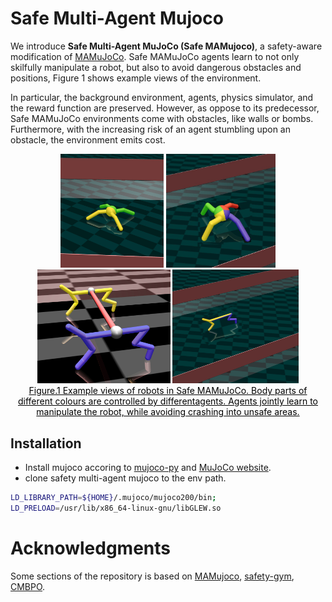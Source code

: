 # Safe Multi-Agent Mujoco

We introduce **Safe Multi-Agent MuJoCo (Safe MAMujoco)**, a safety-aware modification of [MAMuJoCo](https://github.com/schroederdewitt/multiagent_mujoco).  Safe MAMuJoCo agents learn to not only skilfully manipulate a robot, but also to avoid dangerous obstacles and positions, Figure 1 shows example views of the environment. 



In particular, the background environment, agents, physics simulator, and the reward function are preserved. However, as oppose to its predecessor, Safe MAMuJoCo environments come with obstacles, like walls or bombs. Furthermore, with the increasing risk of an agent stumbling upon an obstacle, the environment emits cost.

<div align=center>
 <img src="https://github.com/chauncygu/Safe-Multi-Agent-Mujoco/blob/main/figures/Ant2x4_new_green_yellow.jpg" width="165"/> <img src="https://github.com/chauncygu/Safe-Multi-Agent-Mujoco/blob/main/figures/New_Ant4x2.jpg" width="175"/> <img src="https://github.com/chauncygu/Safe-Multi-Agent-Mujoco/blob/main/figures/couple_halfcheetah_p1p_color.jpg" width="213"/>
    <img src="https://github.com/chauncygu/Safe-Multi-Agent-Mujoco/blob/main/figures/New_HalfCheetah2x3.jpg" width="202"/>  
</div>
<div align=center>
<center style="color:#000000;text-decoration:underline">Figure.1 Example views of robots in Safe MAMuJoCo. Body parts of different colours are controlled by differentagents. Agents jointly learn to manipulate the robot, while avoiding crashing into unsafe areas. </center>
 </div>



## Installation

- Install mujoco accoring to [mujoco-py](https://github.com/openai/mujoco-py) and [MuJoCo website](https://www.roboti.us/license.html).
- clone safety multi-agent mujoco to the env path.
&nbsp;

``` Bash
LD_LIBRARY_PATH=${HOME}/.mujoco/mujoco200/bin;
LD_PRELOAD=/usr/lib/x86_64-linux-gnu/libGLEW.so
```


# Acknowledgments

Some sections of the repository is based on [MAMujoco](https://github.com/schroederdewitt/multiagent_mujoco), [safety-gym](https://github.com/openai/safety-gym), [CMBPO](https://github.com/anyboby/Constrained-Model-Based-Policy-Optimization).





